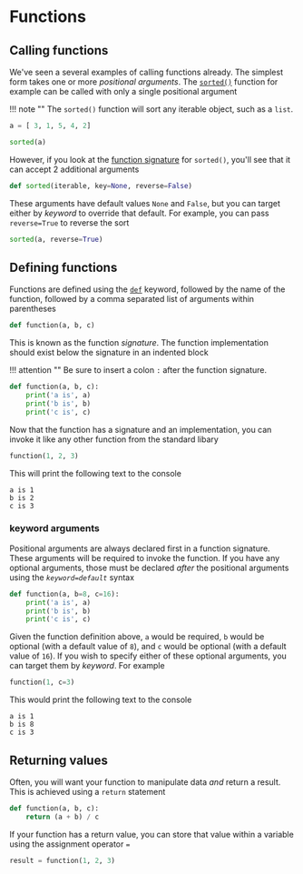# Functions

## Calling functions

We've seen a several examples of calling functions already. The simplest 
form takes one or more _positional arguments_. The 
[`sorted()`](https://docs.python.org/3/library/functions.html#sorted)
function for example can be called with only a single positional argument

!!! note ""
    The `sorted()` function will sort any iterable object, such as a `list`.

```python
a = [ 3, 1, 5, 4, 2]

sorted(a)
```

However, if you look at the 
[function signature](https://docs.python.org/3/library/functions.html#sorted)
for `sorted()`, you'll see that it can accept 2 additional arguments

```python
def sorted(iterable, key=None, reverse=False)
```

These arguments have default values `None` and `False`, but you can target 
either by _keyword_ to override that default. For example, you can pass 
`reverse=True` to reverse the sort

```python
sorted(a, reverse=True)
```

## Defining functions

Functions are defined using the 
[`def`](https://docs.python.org/3/tutorial/controlflow.html#defining-functions)
keyword, followed by the name of the function, followed by a comma separated 
list of arguments within parentheses

```python
def function(a, b, c)
```

This is known as the function _signature_. The function implementation should 
exist below the signature in an indented block 

!!! attention "" 
    Be sure to insert a colon `:` after the function signature.

```python
def function(a, b, c):
    print('a is', a)
    print('b is', b)
    print('c is', c)
```

Now that the function has a signature and an implementation, you can invoke it 
like any other function from the standard libary

```python
function(1, 2, 3)
```

This will print the following text to the console

```text
a is 1
b is 2
c is 3
```

### keyword arguments

Positional arguments are always declared first in a function signature. These 
arguments will be required to invoke the function. If you have any optional 
arguments, those must be declared _after_ the positional arguments using the 
_`keyword=default`_ syntax

```python
def function(a, b=8, c=16):
    print('a is', a)
    print('b is', b)
    print('c is', c)
```

Given the function definition above, `a` would be required, `b` would be 
optional (with a default value of `8`), and `c` would be optional (with 
a default value of `16`). If you wish to specify either of these optional 
arguments, you can target them by _keyword_. For example

```python
function(1, c=3)
```

This would print the following text to the console

```text
a is 1
b is 8
c is 3
```

## Returning values

Often, you will want your function to manipulate data _and_ return a result. 
This is achieved using a `return` statement

```python
def function(a, b, c):
    return (a + b) / c
```

If your function has a return value, you can store that value within a variable 
using the assignment operator `=`

```python
result = function(1, 2, 3)
```

